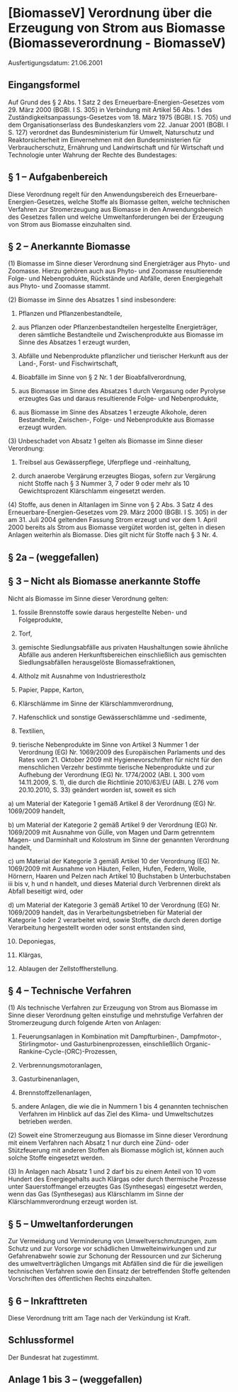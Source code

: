 # [BiomasseV] Verordnung über die Erzeugung von Strom aus Biomasse  (Biomasseverordnung - BiomasseV)

Ausfertigungsdatum: 21.06.2001

 

## Eingangsformel

Auf Grund des § 2 Abs. 1 Satz 2 des Erneuerbare-Energien-Gesetzes vom 29. März 2000 (BGBl. I S. 305) in Verbindung mit Artikel 56 Abs. 1 des Zuständigkeitsanpassungs-Gesetzes vom 18. März 1975 (BGBl. I S. 705) und dem Organisationserlass des Bundeskanzlers vom 22. Januar 2001 (BGBl. I S. 127) verordnet das Bundesministerium für Umwelt, Naturschutz und Reaktorsicherheit im Einvernehmen mit den Bundesministerien für Verbraucherschutz, Ernährung und Landwirtschaft und für Wirtschaft und Technologie unter Wahrung der Rechte des Bundestages:


## § 1 – Aufgabenbereich

Diese Verordnung regelt für den Anwendungsbereich des Erneuerbare-Energien-Gesetzes, welche Stoffe als Biomasse gelten, welche technischen Verfahren zur Stromerzeugung aus Biomasse in den Anwendungsbereich des Gesetzes fallen und welche Umweltanforderungen bei der Erzeugung von Strom aus Biomasse einzuhalten sind.


## § 2 – Anerkannte Biomasse

(1) Biomasse im Sinne dieser Verordnung sind Energieträger aus Phyto- und Zoomasse. Hierzu gehören auch aus Phyto- und Zoomasse resultierende Folge- und Nebenprodukte, Rückstände und Abfälle, deren Energiegehalt aus Phyto- und Zoomasse stammt.

(2) Biomasse im Sinne des Absatzes 1 sind insbesondere:

1. Pflanzen und Pflanzenbestandteile,

2. aus Pflanzen oder Pflanzenbestandteilen hergestellte Energieträger, deren sämtliche Bestandteile und Zwischenprodukte aus Biomasse im Sinne des Absatzes 1 erzeugt wurden,

3. Abfälle und Nebenprodukte pflanzlicher und tierischer Herkunft aus der Land-, Forst- und Fischwirtschaft,

4. Bioabfälle im Sinne von § 2 Nr. 1 der Bioabfallverordnung,

5. aus Biomasse im Sinne des Absatzes 1 durch Vergasung oder Pyrolyse erzeugtes Gas und daraus resultierende Folge- und Nebenprodukte,

6. aus Biomasse im Sinne des Absatzes 1 erzeugte Alkohole, deren Bestandteile, Zwischen-, Folge- und Nebenprodukte aus Biomasse erzeugt wurden.

(3) Unbeschadet von Absatz 1 gelten als Biomasse im Sinne dieser Verordnung:

1. Treibsel aus Gewässerpflege, Uferpflege und -reinhaltung,

2. durch anaerobe Vergärung erzeugtes Biogas, sofern zur Vergärung nicht Stoffe nach § 3 Nummer 3, 7 oder 9 oder mehr als 10 Gewichtsprozent Klärschlamm eingesetzt werden.

(4) Stoffe, aus denen in Altanlagen im Sinne von § 2 Abs. 3 Satz 4 des Erneuerbare-Energien-Gesetzes vom 29. März 2000 (BGBl. I S. 305) in der am 31. Juli 2004 geltenden Fassung Strom erzeugt und vor dem 1. April 2000 bereits als Strom aus Biomasse vergütet worden ist, gelten in diesen Anlagen weiterhin als Biomasse. Dies gilt nicht für Stoffe nach § 3 Nr. 4.


## § 2a – (weggefallen)


## § 3 – Nicht als Biomasse anerkannte Stoffe

Nicht als Biomasse im Sinne dieser Verordnung gelten:

1. fossile Brennstoffe sowie daraus hergestellte Neben- und Folgeprodukte,

2. Torf,

3. gemischte Siedlungsabfälle aus privaten Haushaltungen sowie ähnliche Abfälle aus anderen Herkunftsbereichen einschließlich aus gemischten Siedlungsabfällen herausgelöste Biomassefraktionen,

4. Altholz mit Ausnahme von Industrierestholz

5. Papier, Pappe, Karton,

6. Klärschlämme im Sinne der Klärschlammverordnung,

7. Hafenschlick und sonstige Gewässerschlämme und -sedimente,

8. Textilien,

9. tierische Nebenprodukte im Sinne von Artikel 3 Nummer 1 der Verordnung (EG) Nr. 1069/2009 des Europäischen Parlaments und des Rates vom 21. Oktober 2009 mit Hygienevorschriften für nicht für den menschlichen Verzehr bestimmte tierische Nebenprodukte und zur Aufhebung der Verordnung (EG) Nr. 1774/2002 (ABl. L 300 vom 14.11.2009, S. 1), die durch die Richtlinie 2010/63/EU (ABl. L 276 vom 20.10.2010, S. 33) geändert worden ist, soweit es sich

a) um Material der Kategorie 1 gemäß Artikel 8 der Verordnung (EG) Nr. 1069/2009 handelt,

b) um Material der Kategorie 2 gemäß Artikel 9 der Verordnung (EG) Nr. 1069/2009 mit Ausnahme von Gülle, von Magen und Darm getrenntem Magen- und Darminhalt und Kolostrum im Sinne der genannten Verordnung handelt,

c) um Material der Kategorie 3 gemäß Artikel 10 der Verordnung (EG) Nr. 1069/2009 mit Ausnahme von Häuten, Fellen, Hufen, Federn, Wolle, Hörnern, Haaren und Pelzen nach Artikel 10 Buchstaben b Unterbuchstaben iii bis v, h und n handelt, und dieses Material durch Verbrennen direkt als Abfall beseitigt wird, oder

d) um Material der Kategorie 3 gemäß Artikel 10 der Verordnung (EG) Nr. 1069/2009 handelt, das in Verarbeitungsbetrieben für Material der Kategorie 1 oder 2 verarbeitet wird, sowie Stoffe, die durch deren dortige Verarbeitung hergestellt worden oder sonst entstanden sind,

10. Deponiegas,

11. Klärgas,

12. Ablaugen der Zellstoffherstellung.


## § 4 – Technische Verfahren

(1) Als technische Verfahren zur Erzeugung von Strom aus Biomasse im Sinne dieser Verordnung gelten einstufige und mehrstufige Verfahren der Stromerzeugung durch folgende Arten von Anlagen:

1. Feuerungsanlagen in Kombination mit Dampfturbinen-, Dampfmotor-, Stirlingmotor- und Gasturbinenprozessen, einschließlich Organic-Rankine-Cycle-(ORC)-Prozessen,

2. Verbrennungsmotoranlagen,

3. Gasturbinenanlagen,

4. Brennstoffzellenanlagen,

5. andere Anlagen, die wie die in Nummern 1 bis 4 genannten technischen Verfahren im Hinblick auf das Ziel des Klima- und Umweltschutzes betrieben werden.

(2) Soweit eine Stromerzeugung aus Biomasse im Sinne dieser Verordnung mit einem Verfahren nach Absatz 1 nur durch eine Zünd- oder Stützfeuerung mit anderen Stoffen als Biomasse möglich ist, können auch solche Stoffe eingesetzt werden.

(3) In Anlagen nach Absatz 1 und 2 darf bis zu einem Anteil von 10 vom Hundert des Energiegehalts auch Klärgas oder durch thermische Prozesse unter Sauerstoffmangel erzeugtes Gas (Synthesegas) eingesetzt werden, wenn das Gas (Synthesegas) aus Klärschlamm im Sinne der Klärschlammverordnung erzeugt worden ist.


## § 5 – Umweltanforderungen

Zur Vermeidung und Verminderung von Umweltverschmutzungen, zum Schutz und zur Vorsorge vor schädlichen Umwelteinwirkungen und zur Gefahrenabwehr sowie zur Schonung der Ressourcen und zur Sicherung des umweltverträglichen Umgangs mit Abfällen sind die für die jeweiligen technischen Verfahren sowie den Einsatz der betreffenden Stoffe geltenden Vorschriften des öffentlichen Rechts einzuhalten.


## § 6 – Inkrafttreten

Diese Verordnung tritt am Tage nach der Verkündung ist Kraft.


## Schlussformel

Der Bundesrat hat zugestimmt.


## Anlage 1 bis 3 – (weggefallen)
